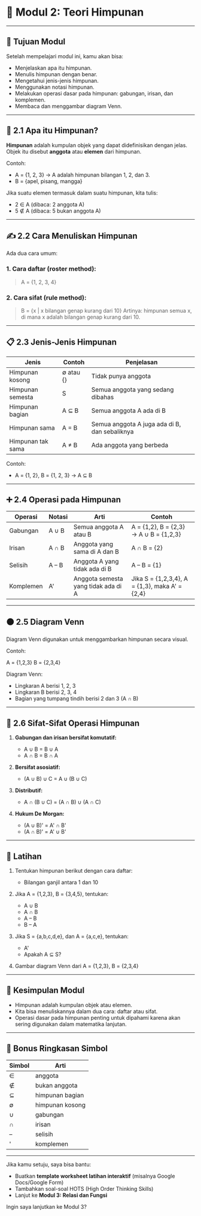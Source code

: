 # 📘 Modul 2: Teori Himpunan

---

## 🎯 Tujuan Modul

Setelah mempelajari modul ini, kamu akan bisa:

* Menjelaskan apa itu himpunan.
* Menulis himpunan dengan benar.
* Mengetahui jenis-jenis himpunan.
* Menggunakan notasi himpunan.
* Melakukan operasi dasar pada himpunan: gabungan, irisan, dan komplemen.
* Membaca dan menggambar diagram Venn.

---

## 📌 2.1 Apa itu Himpunan?

**Himpunan** adalah kumpulan objek yang dapat didefinisikan dengan jelas. Objek itu disebut **anggota** atau **elemen** dari himpunan.

Contoh:

* A = {1, 2, 3} → A adalah himpunan bilangan 1, 2, dan 3.
* B = {apel, pisang, mangga}

Jika suatu elemen termasuk dalam suatu himpunan, kita tulis:

* 2 ∈ A (dibaca: 2 anggota A)
* 5 ∉ A (dibaca: 5 bukan anggota A)

---

## ✍️ 2.2 Cara Menuliskan Himpunan

Ada dua cara umum:

### 1. Cara daftar (roster method):

> A = {1, 2, 3, 4}

### 2. Cara sifat (rule method):

> B = {x | x bilangan genap kurang dari 10}
> Artinya: himpunan semua x, di mana x adalah bilangan genap kurang dari 10.

---

## 📋 2.3 Jenis-Jenis Himpunan

| Jenis             | Contoh    | Penjelasan                                    |
| ----------------- | --------- | --------------------------------------------- |
| Himpunan kosong   | ∅ atau {} | Tidak punya anggota                           |
| Himpunan semesta  | S         | Semua anggota yang sedang dibahas             |
| Himpunan bagian   | A ⊆ B     | Semua anggota A ada di B                      |
| Himpunan sama     | A = B     | Semua anggota A juga ada di B, dan sebaliknya |
| Himpunan tak sama | A ≠ B     | Ada anggota yang berbeda                      |

Contoh:

* A = {1, 2}, B = {1, 2, 3} → A ⊆ B

---

## ➕ 2.4 Operasi pada Himpunan

| Operasi   | Notasi | Arti                                | Contoh                                         |
| --------- | ------ | ----------------------------------- | ---------------------------------------------- |
| Gabungan  | A ∪ B  | Semua anggota A atau B              | A = {1,2}, B = {2,3} → A ∪ B = {1,2,3}         |
| Irisan    | A ∩ B  | Anggota yang sama di A dan B        | A ∩ B = {2}                                    |
| Selisih   | A – B  | Anggota A yang tidak ada di B       | A – B = {1}                                    |
| Komplemen | A'     | Anggota semesta yang tidak ada di A | Jika S = {1,2,3,4}, A = {1,3}, maka A' = {2,4} |

---

## 🟠 2.5 Diagram Venn

Diagram Venn digunakan untuk menggambarkan himpunan secara visual.

Contoh:

A = {1,2,3}
B = {2,3,4}

Diagram Venn:

* Lingkaran A berisi 1, 2, 3
* Lingkaran B berisi 2, 3, 4
* Bagian yang tumpang tindih berisi 2 dan 3 (A ∩ B)

---

## 🧠 2.6 Sifat-Sifat Operasi Himpunan

1. **Gabungan dan irisan bersifat komutatif:**

   * A ∪ B = B ∪ A
   * A ∩ B = B ∩ A

2. **Bersifat asosiatif:**

   * (A ∪ B) ∪ C = A ∪ (B ∪ C)

3. **Distributif:**

   * A ∩ (B ∪ C) = (A ∩ B) ∪ (A ∩ C)

4. **Hukum De Morgan:**

   * (A ∪ B)' = A' ∩ B'
   * (A ∩ B)' = A' ∪ B'

---

## 📝 Latihan

1. Tentukan himpunan berikut dengan cara daftar:

   * Bilangan ganjil antara 1 dan 10

2. Jika A = {1,2,3}, B = {3,4,5}, tentukan:

   * A ∪ B
   * A ∩ B
   * A – B
   * B – A

3. Jika S = {a,b,c,d,e}, dan A = {a,c,e}, tentukan:

   * A'
   * Apakah A ⊆ S?

4. Gambar diagram Venn dari A = {1,2,3}, B = {2,3,4}

---

## 📌 Kesimpulan Modul

* Himpunan adalah kumpulan objek atau elemen.
* Kita bisa menuliskannya dalam dua cara: daftar atau sifat.
* Operasi dasar pada himpunan penting untuk dipahami karena akan sering digunakan dalam matematika lanjutan.

---

## 📎 Bonus Ringkasan Simbol

| Simbol | Arti            |
| ------ | --------------- |
| ∈      | anggota         |
| ∉      | bukan anggota   |
| ⊆      | himpunan bagian |
| ∅      | himpunan kosong |
| ∪      | gabungan        |
| ∩      | irisan          |
| –      | selisih         |
| '      | komplemen       |

---

Jika kamu setuju, saya bisa bantu:

* Buatkan **template worksheet latihan interaktif** (misalnya Google Docs/Google Form)
* Tambahkan soal-soal HOTS (High Order Thinking Skills)
* Lanjut ke **Modul 3: Relasi dan Fungsi**

Ingin saya lanjutkan ke Modul 3?
